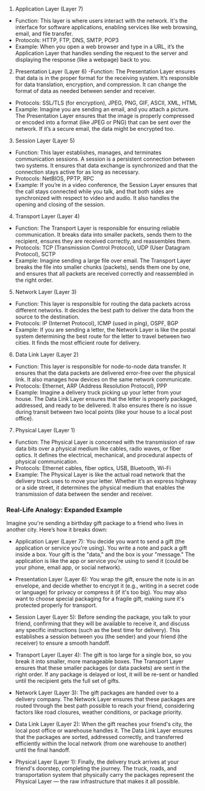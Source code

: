 
1. Application Layer (Layer 7)
- Function: This layer is where users interact with the network. It's the interface for software applications, enabling services like web browsing, email, and file transfer.
- Protocols: HTTP, FTP, DNS, SMTP, POP3
- Example: When you open a web browser and type in a URL, it’s the Application Layer that handles sending the request to the server and displaying the response (like a webpage) back to you.

2. Presentation Layer (Layer 6)
-Function: The Presentation Layer ensures that data is in the proper format for the receiving system. It’s responsible for data translation, encryption, and compression. It can change the format of data as needed between sender and receiver.
- Protocols: SSL/TLS (for encryption), JPEG, PNG, GIF, ASCII, XML, HTML
- Example: Imagine you are sending an email, and you attach a picture. The Presentation Layer ensures that the image is properly compressed or encoded into a format (like JPEG or PNG) that can be sent over the network. If it’s a secure email, the data might be encrypted too.

3. Session Layer (Layer 5)
- Function: This layer establishes, manages, and terminates communication sessions. A session is a persistent connection between two systems. It ensures that data exchange is synchronized and that the connection stays active for as long as necessary.
- Protocols: NetBIOS, PPTP, RPC
- Example: If you’re in a video conference, the Session Layer ensures that the call stays connected while you talk, and that both sides are synchronized with respect to video and audio. It also handles the opening and closing of the session.

4. Transport Layer (Layer 4)
- Function: The Transport Layer is responsible for ensuring reliable communication. It breaks data into smaller packets, sends them to the recipient, ensures they are received correctly, and reassembles them.
- Protocols: TCP (Transmission Control Protocol), UDP (User Datagram Protocol), SCTP
- Example: Imagine sending a large file over email. The Transport Layer breaks the file into smaller chunks (packets), sends them one by one, and ensures that all packets are received correctly and reassembled in the right order.

5. Network Layer (Layer 3)
- Function: This layer is responsible for routing the data packets across different networks. It decides the best path to deliver the data from the source to the destination.
- Protocols: IP (Internet Protocol), ICMP (used in ping), OSPF, BGP
- Example: If you are sending a letter, the Network Layer is like the postal system determining the best route for the letter to travel between two cities. It finds the most efficient route for delivery.

6. Data Link Layer (Layer 2)
- Function: This layer is responsible for node-to-node data transfer. It ensures that the data packets are delivered error-free over the physical link. It also manages how devices on the same network communicate.
- Protocols: Ethernet, ARP (Address Resolution Protocol), PPP
- Example: Imagine a delivery truck picking up your letter from your house. The Data Link Layer ensures that the letter is properly packaged, addressed, and ready to be delivered. It also ensures there is no issue during transit between two local points (like your house to a local post office).


7. Physical Layer (Layer 1)
- Function: The Physical Layer is concerned with the transmission of raw data bits over a physical medium like cables, radio waves, or fiber optics. It defines the electrical, mechanical, and procedural aspects of physical communication.
- Protocols: Ethernet cables, fiber optics, USB, Bluetooth, Wi-Fi
- Example: The Physical Layer is like the actual road network that the delivery truck uses to move your letter. Whether it’s an express highway or a side street, it determines the physical medium that enables the transmission of data between the sender and receiver.


### Real-Life Analogy: Expanded Example


Imagine you're sending a birthday gift package to a friend who lives in another city. Here’s how it breaks down:

- Application Layer (Layer 7): You decide you want to send a gift (the application or service you're using). You write a note and pack a gift inside a box. Your gift is the "data," and the box is your "message." The application is like the app or service you're using to send it (could be your phone, email app, or social network).

- Presentation Layer (Layer 6): You wrap the gift, ensure the note is in an envelope, and decide whether to encrypt it (e.g., writing in a secret code or language) for privacy or compress it (if it's too big). You may also want to choose special packaging for a fragile gift, making sure it's protected properly for transport.

- Session Layer (Layer 5): Before sending the package, you talk to your friend, confirming that they will be available to receive it, and discuss any specific instructions (such as the best time for delivery). This establishes a session between you (the sender) and your friend (the receiver) to ensure a smooth handoff.

- Transport Layer (Layer 4): The gift is too large for a single box, so you break it into smaller, more manageable boxes. The Transport Layer ensures that these smaller packages (or data packets) are sent in the right order. If any package is delayed or lost, it will be re-sent or handled until the recipient gets the full set of gifts.

- Network Layer (Layer 3): The gift packages are handed over to a delivery company. The Network Layer ensures that these packages are routed through the best path possible to reach your friend, considering factors like road closures, weather conditions, or package priority.

- Data Link Layer (Layer 2): When the gift reaches your friend's city, the local post office or warehouse handles it. The Data Link Layer ensures that the packages are sorted, addressed correctly, and transferred efficiently within the local network (from one warehouse to another) until the final handoff.

- Physical Layer (Layer 1): Finally, the delivery truck arrives at your friend's doorstep, completing the journey. The truck, roads, and transportation system that physically carry the packages represent the Physical Layer — the raw infrastructure that makes it all possible.


